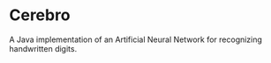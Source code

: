 # Cerebro
A Java implementation of an Artificial Neural Network for recognizing handwritten digits.
